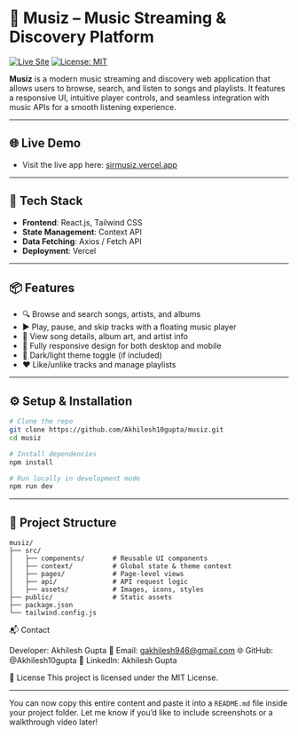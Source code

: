 # 🎵 Musiz – Music Streaming & Discovery Platform

[![Live Site](https://img.shields.io/badge/Live%20Frontend-blue?style=flat-square&logo=vercel)](https://sirmusiz.vercel.app/)
[![License: MIT](https://img.shields.io/badge/License-MIT-yellow.svg)](LICENSE)

**Musiz** is a modern music streaming and discovery web application that allows users to browse, search, and listen to songs and playlists. It features a responsive UI, intuitive player controls, and seamless integration with music APIs for a smooth listening experience.

---

## 🌐 Live Demo

- Visit the live app here: [sirmusiz.vercel.app](https://sirmusiz.vercel.app/)

---

## 🚀 Tech Stack

- **Frontend**: React.js, Tailwind CSS
- **State Management**: Context API
- **Data Fetching**: Axios / Fetch API
- **Deployment**: Vercel

---

## 📦 Features

- 🔍 Browse and search songs, artists, and albums
- ▶️ Play, pause, and skip tracks with a floating music player
- 📃 View song details, album art, and artist info
- 📱 Fully responsive design for both desktop and mobile
- 🌙 Dark/light theme toggle (if included)
- ❤️ Like/unlike tracks and manage playlists

---

## ⚙️ Setup & Installation

```bash
# Clone the repo
git clone https://github.com/Akhilesh10gupta/musiz.git
cd musiz

# Install dependencies
npm install

# Run locally in development mode
npm run dev
```

---

## 📂 Project Structure

```
musiz/
├── src/
│   ├── components/       # Reusable UI components
│   ├── context/          # Global state & theme context
│   ├── pages/            # Page-level views
│   ├── api/              # API request logic
│   ├── assets/           # Images, icons, styles
├── public/               # Static assets
├── package.json
└── tailwind.config.js

```
📬 Contact

Developer: Akhilesh Gupta
📧 Email: gakhilesh946@gmail.com
🌐 GitHub: @Akhilesh10gupta
🔗 LinkedIn: Akhilesh Gupta

📄 License
This project is licensed under the MIT License.


---

You can now copy this entire content and paste it into a `README.md` file inside your project folder. Let me know if you’d like to include screenshots or a walkthrough video later!
